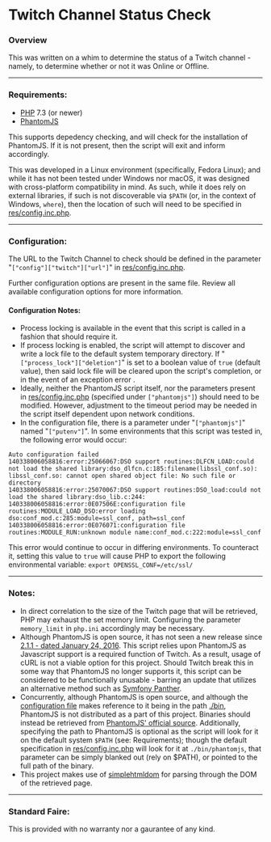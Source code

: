 # Twitch Channel Status Check

### Overview

This was written on a whim to determine the status of a Twitch channel - namely, to determine whether or not it was Online or Offline.

----

### Requirements:

 * [PHP](https://www.php.net/) 7.3 (or newer)
 * [PhantomJS](https://phantomjs.org/)

This supports depedency checking, and will check for the installation of PhantomJS. If it is not present, then the script will exit and inform accordingly.

This was developed in a Linux environment (specifically, Fedora Linux); and while it has not been tested under Windows nor macOS, it was designed with cross-platform compatibility in mind. As such, while it does rely on external libraries, if such is not discoverable via `$PATH` (or, in the context of Windows, `where`), then the location of such will need to be specified in [res/config.inc.php](res/config.inc.php).

----

### Configuration:

The URL to the Twitch Channel to check should be defined in the parameter "`["config"]["twitch"]["url"]`" in [res/config.inc.php](res/config.inc.php).

Further configuration options are present in the same file. Review all available configuration options for more information.

#### Configuration Notes: 

 * Process locking is available in the event that this script is called in a fashion that should require it.
 * If process locking is enabled, the script will attempt to discover and write a lock file to the default system temporary directory. If "`["process_lock"]["deletion"]`" is set to a boolean value of `true` (default value), then said lock file will be cleared upon the script's completion, or in the event of an exception error .
 * Ideally, neither the PhantomJS script itself, nor the parameters present in [res/config.inc.php](res/config.inc.php) (specified under `["phantomjs"]`) should need to be modified. However, adjustment to the timeout period may be needed in the script itself dependent upon network conditions.
 * In the configuration file, there is a parameter under "`["phantomjs"]`" named "`["putenv"]`". In some environments that this script was tested in, the following error would occur:
 ```
Auto configuration failed
140338006058816:error:25066067:DSO support routines:DLFCN_LOAD:could not load the shared library:dso_dlfcn.c:185:filename(libssl_conf.so): libssl_conf.so: cannot open shared object file: No such file or directory
140338006058816:error:25070067:DSO support routines:DSO_load:could not load the shared library:dso_lib.c:244:
140338006058816:error:0E07506E:configuration file routines:MODULE_LOAD_DSO:error loading dso:conf_mod.c:285:module=ssl_conf, path=ssl_conf
140338006058816:error:0E076071:configuration file routines:MODULE_RUN:unknown module name:conf_mod.c:222:module=ssl_conf
```
 This error would continue to occur in differing environments. To counteract it, setting this value to `true` will cause PHP to export the following environmental variable: `export OPENSSL_CONF=/etc/ssl/`
 
----

### Notes:

 * In direct correlation to the size of the Twitch page that will be retrieved, PHP may exhaust the set memory limit. Configuring the parameter `memory_limit` in `php.ini` accordingly may be necessary.
 * Although PhantomJS is open source, it has not seen a new release since [2.1.1 - dated January 24, 2016](https://github.com/ariya/phantomjs/releases/tag/2.1.1). This script relies upon PhantomJS as Javascript support is a required function of Twitch. As a result, usage of cURL is not a viable option for this project. Should Twitch break this in some way that PhantomJS no longer supports it, this script can be considered to be functionally unusable - barring an update that utilizes an alternative method such as [Symfony Panther](https://github.com/symfony/panther).
 * Concurrently, although PhantomJS is open source, and although the [configuration file](res/config.inc.php) makes reference to it being in the path [./bin](bin/), PhantomJS is not distributed as a part of this project. Binaries should instead be retrieved from [PhantomJS' official source](https://phantomjs.org/). Additionally, specifying the path to PhantomJS is optional as the script will look for it on the default system `$PATH` (see: Requirements); though the default specification in [res/config.inc.php](res/config.inc.php) will look for it at `./bin/phantomjs`, that parameter can be simply blanked out (rely on $PATH), or pointed to the full path of the binary.
 * This project makes use of [simplehtmldom](https://github.com/simplehtmldom/simplehtmldom) for parsing through the DOM of the retrieved page.

----

### Standard Faire:

This is provided with no warranty nor a gaurantee of any kind.